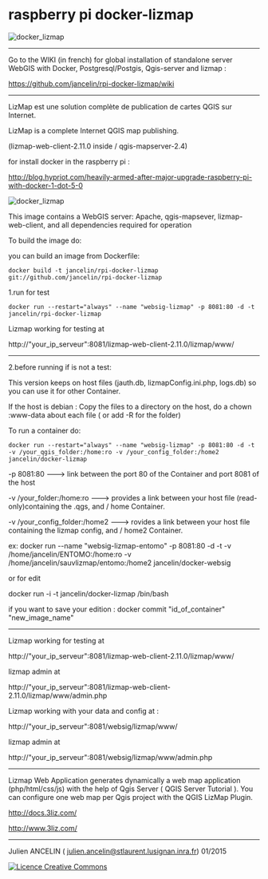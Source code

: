 raspberry pi docker-lizmap 
=============

![docker_lizmap](https://cloud.githubusercontent.com/assets/6421175/5647770/4ac27af4-9689-11e4-809a-dce0c2d60b1c.png)
__________________________________________________________________

Go to the WIKI (in french) for global installation of standalone server WebGIS with Docker, Postgresql/Postgis, Qgis-server and lizmap :

https://github.com/jancelin/rpi-docker-lizmap/wiki

____________________________________________________________________

LizMap est une solution complète de publication de cartes QGIS sur Internet.

LizMap is a complete Internet QGIS map publishing.

(lizmap-web-client-2.11.0 inside / qgis-mapserver-2.4)

for install docker in the raspberry pi : 

http://blog.hypriot.com/heavily-armed-after-major-upgrade-raspberry-pi-with-docker-1-dot-5-0




![docker_lizmap](http://pbs.twimg.com/media/B6vkcZeIMAAS3Tp.jpg:large)

This image contains a WebGIS server: 
Apache, qgis-mapsever, lizmap-web-client, and all dependencies required for operation


To build the image do:

 you can build an image from Dockerfile:

```
docker build -t jancelin/rpi-docker-lizmap git://github.com/jancelin/rpi-docker-lizmap

```

1.run for test
```
docker run --restart="always" --name "websig-lizmap" -p 8081:80 -d -t  jancelin/rpi-docker-lizmap
```
Lizmap working for testing at 

http://"your_ip_serveur":8081/lizmap-web-client-2.11.0/lizmap/www/

-----------------------------------------------------------------------------------

2.before running if is not a test:  

This version keeps on host files (jauth.db, lizmapConfig.ini.php, logs.db) so you can use it for other Container. 

If the host is debian :
Copy the files to a directory on the host, do a chown :www-data about each file ( or add -R for the folder)

To run a container do:
```
docker run --restart="always" --name "websig-lizmap" -p 8081:80 -d -t -v /your_qgis_folder:/home:ro -v /your_config_folder:/home2 jancelin/docker-lizmap
```

-p 8081:80 ---> link between the port 80 of the Container and port 8081 of the host

-v /your_folder:/home:ro ---> provides a link between your host file (read-only)containing the .qgs, and / home Container.

-v /your_config_folder:/home2 ---> rovides a link between your host file containing the lizmap config, and / home2 Container.

ex: docker run --name "websig-lizmap-entomo" -p 8081:80 -d -t -v /home/jancelin/ENTOMO:/home:ro -v /home/jancelin/sauvlizmap/entomo:/home2 jancelin/docker-websig




or for edit 

docker run  -i -t jancelin/docker-lizmap /bin/bash 

if you want to save your edition : docker commit "id_of_container" "new_image_name"

____________________________________________________________________________________

Lizmap working for testing at 

http://"your_ip_serveur":8081/lizmap-web-client-2.11.0/lizmap/www/

lizmap admin at 

http://"your_ip_serveur":8081/lizmap-web-client-2.11.0/lizmap/www/admin.php

Lizmap working with your data and config at : 

http://"your_ip_serveur":8081/websig/lizmap/www/

lizmap admin at 

http://"your_ip_serveur":8081/websig/lizmap/www/admin.php

____________________________________________________________________________________

Lizmap Web Application generates dynamically a web map application (php/html/css/js) with the help of Qgis Server ( QGIS Server Tutorial ). You can configure one web map per Qgis project with the QGIS LizMap Plugin.

http://docs.3liz.com/

http://www.3liz.com/

____________________________________________________________________________________

Julien ANCELIN ( julien.ancelin@stlaurent.lusignan.inra.fr) 01/2015

<a rel="license" href="http://creativecommons.org/licenses/by-sa/4.0/"><img alt="Licence Creative Commons" style="border-width:0" src="https://i.creativecommons.org/l/by-sa/4.0/88x31.png" /></a>

